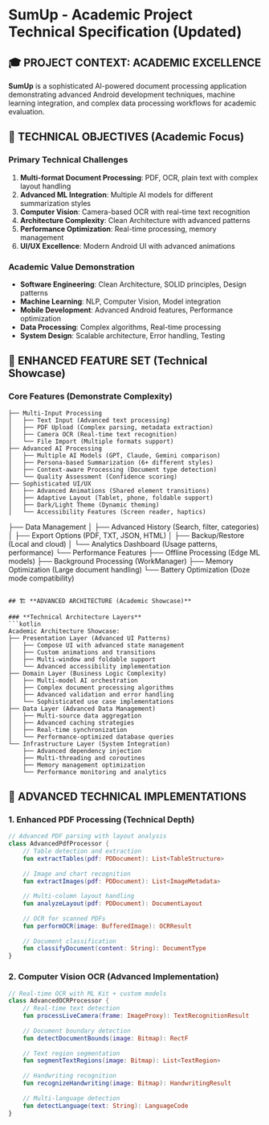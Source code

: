 # SumUp - Academic Project Technical Specification (Updated)

## 🎓 **PROJECT CONTEXT: ACADEMIC EXCELLENCE**

**SumUp** is a sophisticated AI-powered document processing application demonstrating advanced Android development techniques, machine learning integration, and complex data processing workflows for academic evaluation.

## 🔬 **TECHNICAL OBJECTIVES (Academic Focus)**

### **Primary Technical Challenges**
1. **Multi-format Document Processing**: PDF, OCR, plain text with complex layout handling
2. **Advanced ML Integration**: Multiple AI models for different summarization styles
3. **Computer Vision**: Camera-based OCR with real-time text recognition
4. **Architecture Complexity**: Clean Architecture with advanced patterns
5. **Performance Optimization**: Real-time processing, memory management
6. **UI/UX Excellence**: Modern Android UI with advanced animations

### **Academic Value Demonstration**
- **Software Engineering**: Clean Architecture, SOLID principles, Design patterns
- **Machine Learning**: NLP, Computer Vision, Model integration
- **Mobile Development**: Advanced Android features, Performance optimization
- **Data Processing**: Complex algorithms, Real-time processing
- **System Design**: Scalable architecture, Error handling, Testing

## 📱 **ENHANCED FEATURE SET (Technical Showcase)**

### **Core Features (Demonstrate Complexity)**
```
├── Multi-Input Processing
│   ├── Text Input (Advanced text processing)
│   ├── PDF Upload (Complex parsing, metadata extraction)
│   ├── Camera OCR (Real-time text recognition)
│   └── File Import (Multiple formats support)
├── Advanced AI Processing
│   ├── Multiple AI Models (GPT, Claude, Gemini comparison)
│   ├── Persona-based Summarization (6+ different styles)
│   ├── Context-aware Processing (Document type detection)
│   └── Quality Assessment (Confidence scoring)
├── Sophisticated UI/UX
│   ├── Advanced Animations (Shared element transitions)
│   ├── Adaptive Layout (Tablet, phone, foldable support)
│   ├── Dark/Light Theme (Dynamic theming)
│   └── Accessibility Features (Screen reader, haptics)
```
├── Data Management
│   ├── Advanced History (Search, filter, categories)
│   ├── Export Options (PDF, TXT, JSON, HTML)
│   ├── Backup/Restore (Local and cloud)
│   └── Analytics Dashboard (Usage patterns, performance)
└── Performance Features
    ├── Offline Processing (Edge ML models)
    ├── Background Processing (WorkManager)
    ├── Memory Optimization (Large document handling)
    └── Battery Optimization (Doze mode compatibility)
```

## 🏗️ **ADVANCED ARCHITECTURE (Academic Showcase)**

### **Technical Architecture Layers**
```kotlin
Academic Architecture Showcase:
├── Presentation Layer (Advanced UI Patterns)
│   ├── Compose UI with advanced state management
│   ├── Custom animations and transitions
│   ├── Multi-window and foldable support
│   └── Advanced accessibility implementation
├── Domain Layer (Business Logic Complexity)
│   ├── Multi-model AI orchestration
│   ├── Complex document processing algorithms
│   ├── Advanced validation and error handling
│   └── Sophisticated use case implementations
├── Data Layer (Advanced Data Management)
│   ├── Multi-source data aggregation
│   ├── Advanced caching strategies
│   ├── Real-time synchronization
│   └── Performance-optimized database queries
└── Infrastructure Layer (System Integration)
    ├── Advanced dependency injection
    ├── Multi-threading and coroutines
    ├── Memory management optimization
    └── Performance monitoring and analytics
```

## 🔬 **ADVANCED TECHNICAL IMPLEMENTATIONS**

### **1. Enhanced PDF Processing (Technical Depth)**
```kotlin
// Advanced PDF parsing with layout analysis
class AdvancedPdfProcessor {
    // Table detection and extraction
    fun extractTables(pdf: PDDocument): List<TableStructure>
    
    // Image and chart recognition
    fun extractImages(pdf: PDDocument): List<ImageMetadata>
    
    // Multi-column layout handling
    fun analyzeLayout(pdf: PDDocument): DocumentLayout
    
    // OCR for scanned PDFs
    fun performOCR(image: BufferedImage): OCRResult
    
    // Document classification
    fun classifyDocument(content: String): DocumentType
}
```

### **2. Computer Vision OCR (Advanced Implementation)**
```kotlin
// Real-time OCR with ML Kit + custom models
class AdvancedOCRProcessor {
    // Real-time text detection
    fun processLiveCamera(frame: ImageProxy): TextRecognitionResult
    
    // Document boundary detection
    fun detectDocumentBounds(image: Bitmap): RectF
    
    // Text region segmentation
    fun segmentTextRegions(image: Bitmap): List<TextRegion>
    
    // Handwriting recognition
    fun recognizeHandwriting(image: Bitmap): HandwritingResult
    
    // Multi-language detection
    fun detectLanguage(text: String): LanguageCode
}
```